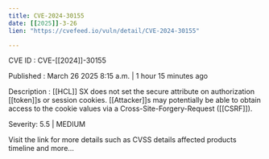 ```yaml
---
title: CVE-2024-30155
date: [[2025]]-3-26
lien: "https://cvefeed.io/vuln/detail/CVE-2024-30155"

---
```


CVE ID : CVE-[[2024]]-30155

Published :  March 26
2025
8:15 a.m. | 1 hour
15 minutes ago

Description : [[HCL]] SX does not set the secure attribute on authorization [[token]]s or session cookies. [[Attacker]]s may potentially be able to obtain access to the cookie values via a Cross-Site-Forgery-Request ([[CSRF]]).

Severity: 5.5 | MEDIUM

Visit the link for more details
such as CVSS details
affected products
timeline
and more...
